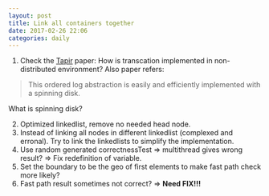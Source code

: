 ```yaml
---
layout: post
title: Link all containers together
date: 2017-02-26 22:06
categories: daily
---
```


1. Check the [Tapir](http://irenezhang.net/papers/tapir-sosp15.pdf) paper: How is transcation implemented in non-distributed environment? Also paper refers:

  > This ordered log abstraction is easily and efficiently implemented with a spinning disk.

  What is spinning disk?

2. Optimized linkedlist, remove no needed head node.
3. Instead of linking all nodes in different linkedlist (complexed and erronal). Try to link the linkedlists to simplify the implementation.
4. Use random generated correctnessTest => multithread gives wrong result? => Fix redefinition of variable.
5. Set the boundary to be the geo of first elements to make fast path check more likely?
6. Fast path result sometimes not correct? => __Need FIX!!!__
